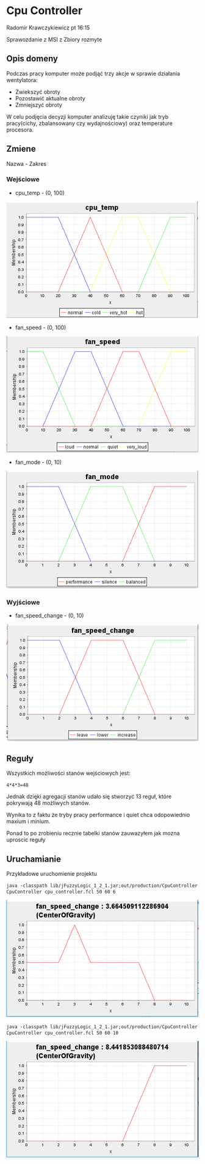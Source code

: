 # Cpu Controller

Radomir Krawczykiewicz pt 16:15

Sprawozdanie z MSI z Zbiory rozmyte

## Opis domeny

Podczas pracy komputer może podjąć trzy akcje w sprawie działania wentylatora:

* Zwiekszyć obroty
* Pozostawić aktualne obroty
* Zmniejszyć obroty

W celu podjęcia decyzji komputer analizuję takie czyniki jak tryb pracy(cichy,
zbalansowany czy wydajnościowy) oraz temperature procesora.

## Zmiene

Nazwa - Zakres

### Wejściowe

* cpu_temp - (0, 100)

![cpu_temp](images/cpu_temp.PNG)

* fan_speed - (0, 100)

![fan_speed](images/fan_speed.PNG)

* fan_mode - (0, 10)

![fan_mode](images/fan_mode.PNG)

### Wyjściowe

* fan_speed_change - (0, 10)

![fan_speed_change](images/fan_speed_change.PNG)

## Reguły

Wszystkich możliwości stanów wejściowych jest: 
```
4*4*3=48
```
Jednak dzięki agregacji stanów udało się stworzyć 13 reguł,
które pokrywają 48 możliwych stanów.

Wynika to z faktu że tryby pracy performance i quiet chca odopowiednio maxium i minium.

Ponad to po zrobieniu recznie tabelki stanów zauwazyłem jak mozna uproscic reguły

## Uruchamianie

Przykładowe uruchomienie projektu
```
java -classpath lib/jFuzzyLogic_1_2_1.jar;out/production/CpuController CpuController cpu_controller.fcl 50 60 6
```

![Przykladowe uruchomienie](images/result.PNG)

```
java -classpath lib/jFuzzyLogic_1_2_1.jar;out/production/CpuController CpuController cpu_controller.fcl 50 60 10
```

![Przykladowe uruchomienie](images/result2.PNG)

